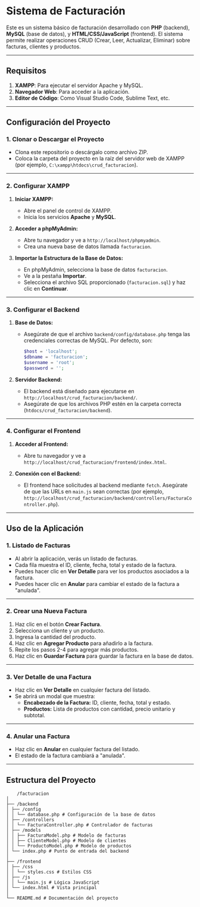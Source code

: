 # Sistema de Facturación

Este es un sistema básico de facturación desarrollado con **PHP** (backend), **MySQL** (base de datos), y **HTML/CSS/JavaScript** (frontend). El sistema permite realizar operaciones CRUD (Crear, Leer, Actualizar, Eliminar) sobre facturas, clientes y productos.

---

## Requisitos

1. **XAMPP**: Para ejecutar el servidor Apache y MySQL.
2. **Navegador Web**: Para acceder a la aplicación.
3. **Editor de Código**: Como Visual Studio Code, Sublime Text, etc.

---

## Configuración del Proyecto

### 1. Clonar o Descargar el Proyecto

- Clona este repositorio o descárgalo como archivo ZIP.
- Coloca la carpeta del proyecto en la raíz del servidor web de XAMPP (por ejemplo, `C:\xampp\htdocs\crud_facturacion`).

---

### 2. Configurar XAMPP

1. **Iniciar XAMPP:**
   - Abre el panel de control de XAMPP.
   - Inicia los servicios **Apache** y **MySQL**.

2. **Acceder a phpMyAdmin:**
   - Abre tu navegador y ve a `http://localhost/phpmyadmin`.
   - Crea una nueva base de datos llamada `facturacion`.

3. **Importar la Estructura de la Base de Datos:**
   - En phpMyAdmin, selecciona la base de datos `facturacion`.
   - Ve a la pestaña **Importar**.
   - Selecciona el archivo SQL proporcionado (`facturacion.sql`) y haz clic en **Continuar**.

---

### 3. Configurar el Backend

1. **Base de Datos:**
   - Asegúrate de que el archivo `backend/config/database.php` tenga las credenciales correctas de MySQL. Por defecto, son:

     ```php
     $host = 'localhost';
     $dbname = 'facturacion';
     $username = 'root';
     $password = '';
     ```

2. **Servidor Backend:**
   - El backend está diseñado para ejecutarse en `http://localhost/crud_facturacion/backend/`.
   - Asegúrate de que los archivos PHP estén en la carpeta correcta (`htdocs/crud_facturacion/backend`).

---

### 4. Configurar el Frontend

1. **Acceder al Frontend:**
   - Abre tu navegador y ve a `http://localhost/crud_facturacion/frontend/index.html`.

2. **Conexión con el Backend:**
   - El frontend hace solicitudes al backend mediante `fetch`. Asegúrate de que las URLs en `main.js` sean correctas (por ejemplo, `http://localhost/crud_facturacion/backend/controllers/FacturaController.php`).

---

## Uso de la Aplicación

### 1. Listado de Facturas

- Al abrir la aplicación, verás un listado de facturas.
- Cada fila muestra el ID, cliente, fecha, total y estado de la factura.
- Puedes hacer clic en **Ver Detalle** para ver los productos asociados a la factura.
- Puedes hacer clic en **Anular** para cambiar el estado de la factura a "anulada".

---

### 2. Crear una Nueva Factura

1. Haz clic en el botón **Crear Factura**.
2. Selecciona un cliente y un producto.
3. Ingresa la cantidad del producto.
4. Haz clic en **Agregar Producto** para añadirlo a la factura.
5. Repite los pasos 2-4 para agregar más productos.
6. Haz clic en **Guardar Factura** para guardar la factura en la base de datos.

---

### 3. Ver Detalle de una Factura

- Haz clic en **Ver Detalle** en cualquier factura del listado.
- Se abrirá un modal que muestra:
  - **Encabezado de la Factura:** ID, cliente, fecha, total y estado.
  - **Productos:** Lista de productos con cantidad, precio unitario y subtotal.

---

### 4. Anular una Factura

- Haz clic en **Anular** en cualquier factura del listado.
- El estado de la factura cambiará a "anulada".

---

## Estructura del Proyecto

```
    /facturacion
│
├── /backend
│ ├── /config
│ │ └── database.php # Configuración de la base de datos
│ ├── /controllers
│ │ └── FacturaController.php # Controlador de facturas
│ ├── /models
│ │ ├── FacturaModel.php # Modelo de facturas
│ │ ├── ClienteModel.php # Modelo de clientes
│ │ └── ProductoModel.php # Modelo de productos
│ └── index.php # Punto de entrada del backend
│
├── /frontend
│ ├── /css
│ │ └── styles.css # Estilos CSS
│ ├── /js
│ │ └── main.js # Lógica JavaScript
│ └── index.html # Vista principal
│
└── README.md # Documentación del proyecto
```
